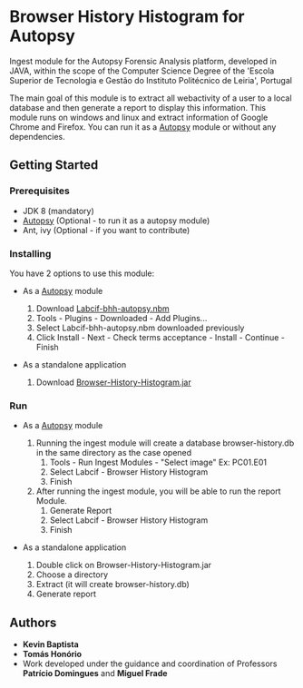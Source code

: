 # Browser History Histogram for Autopsy

Ingest module for the Autopsy Forensic Analysis platform, developed in JAVA, within the scope of the Computer Science 
Degree of the 'Escola Superior de Tecnologia e Gestão do Instituto Politécnico de Leiria', Portugal

The main goal of this module is to extract all webactivity of a user to a local database and then generate a report to display this information.
This module runs on windows and linux and extract information of Google Chrome and Firefox. You can run it as a [Autopsy](https://www.autopsy.com/)
module or without any dependencies.

## Getting Started

### Prerequisites
* JDK 8 (mandatory)
* [Autopsy](https://www.autopsy.com/) (Optional - to run it  as a autopsy module) 
* Ant, ivy (Optional - if you want to contribute)

### Installing
You have 2 options to use this module:
* As a [Autopsy](https://www.autopsy.com/)  module
    1. Download [Labcif-bhh-autopsy.nbm](https://github.com/labcif/BHH/releases/download/1.0.1/Labcif-bhh-autopsy.nbm) 
    2. Tools - Plugins - Downloaded - Add Plugins... 
    3. Select Labcif-bhh-autopsy.nbm downloaded previously
    4. Click Install - Next - Check terms acceptance - Install - Continue - Finish
    
    
* As a standalone application
    1. Download [Browser-History-Histogram.jar](https://github.com/labcif/BHH/releases/download/1.0.1/Browser-History-Histogram.jar)

### Run
* As a [Autopsy](https://www.autopsy.com/)  module
    1. Running the ingest module will create a database browser-history.db in the same directory as the case opened
        1. Tools - Run Ingest Modules - "Select image" Ex: PC01.E01
        2. Select Labcif - Browser History Histogram
        3. Finish
    2. After running the ingest module, you will be able to run the report Module. 
        1. Generate Report
        2. Select Labcif - Browser History Histogram
        3. Finish
        
* As a standalone application
    1. Double click on Browser-History-Histogram.jar
    2. Choose a directory
    3. Extract (it will create browser-history.db)
    4. Generate report

## Authors

* **Kevin Baptista**
* **Tomás Honório**
* Work developed under the guidance and coordination of Professors **Patrício Domingues** and **Miguel Frade**


